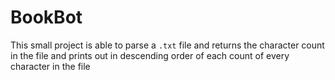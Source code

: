 # BookBot
This small project is able to parse a `.txt` file and returns the character count in the file and prints out in descending order of each count of every character in the file
